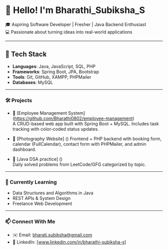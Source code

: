 # 👋 Hello! I'm Bharathi_Subiksha_S

🎓 Aspiring Software Developer | Fresher | Java Backend Enthusiast  
💻 Passionate about turning ideas into real-world applications  

--------------------------------------------------------------------------------------------------------------------------------------------------------------------------------------------------------------------

## 🚀 Tech Stack
- **Languages**: Java, JavaScript, SQL, PHP
- **Frameworks**: Spring Boot, JPA, Bootstrap
- **Tools**: Git, GitHub, XAMPP, PHPMailer
- **Databases**: MySQL

--------------------------------------------------------------------------------------------------------------------------------------------------------------------------------------------------------------------

### 🛠️ Projects
- 🔧 [Employee Management System] (https://github.com/Bharathi0802/employee-management)  
  A CRUD-based web app built with Spring Boot + MySQL. Includes task tracking with color-coded status updates.

- 📸 [Photography Website] ()
  Frontend + PHP backend with booking form, calendar (FullCalendar), contact form with PHPMailer, and admin dashboard.

- 📘 [Java DSA practice] ()  
  Daily solved problems from LeetCode/GFG categorized by topic.

--------------------------------------------------------------------------------------------------------------------------------------------------------------------------------------------------------------------

### 🌱 Currently Learning
- Data Structures and Algorithms in Java  
- REST APIs & System Design  
- Freelance Web Development

--------------------------------------------------------------------------------------------------------------------------------------------------------------------------------------------------------------------

### 📫 Connect With Me
- ✉️ Email: bharati.subiksha@gmail.com
- 💼 LinkedIn: [www.linkedin.com/in/bharathi-subiksha-s]
